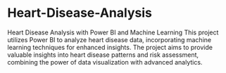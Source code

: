 # Heart-Disease-Analysis
Heart Disease Analysis with Power BI and Machine Learning
This project utilizes Power BI to analyze heart disease data, incorporating machine learning techniques for enhanced insights.
The project aims to provide valuable insights into heart disease patterns and risk assessment, combining the power of data visualization with advanced analytics.
